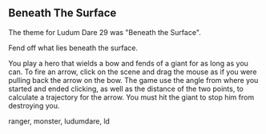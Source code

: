 ## Beneath The Surface

The theme for Ludum Dare 29 was "Beneath the Surface".

Fend off what lies beneath the surface.

You play a hero that wields a bow and fends of a giant for as long as you can. To fire an arrow, click on the scene and drag the mouse as if you were pulling back the arrow on the bow. The game use the angle from where you started and ended clicking, as well as the distance of the two points, to calculate a trajectory for the arrow. You must hit the giant to stop him from destroying you.

ranger, monster, ludumdare, ld
